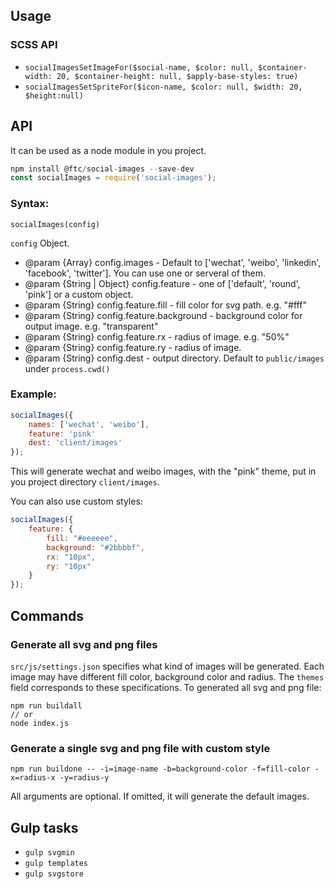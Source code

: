 ## Usage
### SCSS API
* `socialImagesSetImageFor($social-name, $color: null, $container-width: 20, $container-height: null, $apply-base-styles: true)`
* `socialImagesSetSpriteFor($icon-name, $color: null, $width: 20, $height:null)`

## API
It can be used as a node module in you project.

```js
npm install @ftc/social-images --save-dev
const socialImages = require('social-images');
```

### Syntax:
```
socialImages(config)
```

`config` Object.

* @param {Array} config.images - Default to ['wechat', 'weibo', 'linkedin', 'facebook', 'twitter']. You can use one or serveral of them.
* @param {String | Object} config.feature - one of ['default', 'round', 'pink'] or a custom object.
* @param {String} config.feature.fill - fill color for svg path. e.g. "#fff"
* @param {String} config.feature.background - background color for output image. e.g. "transparent"
* @param {String} config.feature.rx - radius of image. e.g. "50%"
* @param {String} config.feature.ry - radius of image.
* @param {String} config.dest - output directory. Default to `public/images` under `process.cwd()`

### Example:
```js
socialImages({
    names: ['wechat', 'weibo'],
    feature: 'pink'
    dest: 'client/images'
});
```
This will generate wechat and weibo images, with the "pink" theme, put in you project directory `client/images`.

You can also use custom styles:
```js
socialImages({
    feature: {
        fill: "#eeeeee",
        background: "#2bbbbf",
        rx: "10px",
        ry: "10px"
    }
});
```

## Commands
### Generate all svg and png files

`src/js/settings.json` specifies what kind of images will be generated. Each image may have different fill color, background color and radius. The `themes` field corresponds to these specifications. To generated all svg and png file:
```
npm run buildall
// or
node index.js
```

### Generate a single svg and png file with custom style
```
npm run buildone -- -i=image-name -b=background-color -f=fill-color -x=radius-x -y=radius-y
```

All arguments are optional. If omitted, it will generate the default images.

## Gulp tasks
- `gulp svgmin`
- `gulp templates`
- `gulp svgstore`
